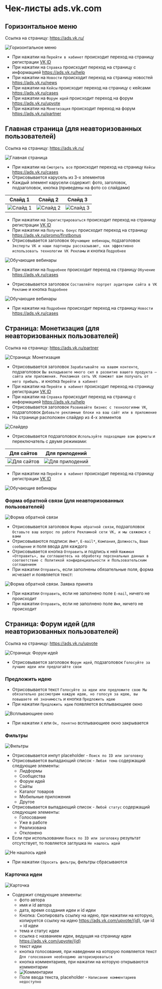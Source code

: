 # Чек-листы ads.vk.com

## Горизонтальное меню

Ссылка на страницу: https://ads.vk.ru/

![Горизонтальное меню](src/menu.png)

- При нажатии на `Перейти в кабинет` происходит переход на страницу
  регистрации [VK ID](https://id.vk.ru/auth?app_id=8064163&response_type=silent_token&v=1.61.1&redirect_uri=https%3A%2F%2Fads.vk.ru%2Fapi%2Fcallbacks%2Fvkconnect-complete&uuid=6WtUCgREf1QS5bq3BXYk1&redirect_state=%257B%2522redirect_url%2522%253A%2522https%253A%252F%252Fads.vk.ru%252Fhq%253Fref%253Dmain_landing%2522%257D)
- При нажатии на  `Справка` происходит переход на страницу c информацией https://ads.vk.ru/help
- При нажатии на  `Новости` происходит переход на страницу новостей https://ads.vk.ru/news
- При нажатии на  `Кейсы` происходит переход на страницу с кейсами https://ads.vk.ru/cases
- При нажатии на  `Форум идей` происходит переход на форум https://ads.vk.ru/upvote
- При нажатии на  `Монетизация` происходит переход на форум https://ads.vk.ru/partner

## Главная страница (для неавторизованных пользователей)

Ссылка на страницу: https://ads.vk.ru/

![Главная страница](src/landing.png)

- При нажатии на `Смотреть все` происходит переход на страницу `Кейсы` https://ads.vk.ru/cases
- Отрисовывается карусель из 3-х элементов
- Каждый элемент карусели содержит: фото, заголовок, подзаголовок, кнопка (приведены на фото со слайдами)

| Слайд 1                        | Слайд 2                        | Слайд 3                        |
|--------------------------------|--------------------------------|--------------------------------|
| ![Слайд 1](src/carousel_1.png) | ![Слайд 2](src/carousel_2.png) | ![Слайд 3](src/carousel_3.png) |

- При нажатии на `Зарегистрироваться` происходит переход на страницу
  регистрации [VK ID](https://id.vk.ru/auth?app_id=8064163&response_type=silent_token&v=1.61.1&redirect_uri=https%3A%2F%2Fads.vk.ru%2Fapi%2Fcallbacks%2Fvkconnect-complete&uuid=6WtUCgREf1QS5bq3BXYk1&redirect_state=%257B%2522redirect_url%2522%253A%2522https%253A%252F%252Fads.vk.ru%252Fhq%253Fref%253Dmain_landing%2522%257D)
- При нажатии на `Получить бонус` происходит переход на страницу https://ads.vk.ru/promo/firstbonus
- Отрисовывается заголовок `Обучающие вебинары`,
  подзаголовок `Эксперты VK и наши партнеры рассказывают, как эффективно использовать технологии VK Рекламы` и
  кнопка `Подробнее`

![Обучающие вебинары](src/webinars.png)

- При нажатии на `Подробнее` происходит переход на страницу `Обучение` https://ads.vk.ru/cases

- Отрисовывается заголовок `Составляйте портрет аудитории сайта в VK Рекламе` и кнопка `Подробнее`

![Обучающие вебинары](src/news.png)

- При нажатии на `Подробнее` происходит переход на страницу `Новости` https://ads.vk.ru/cases

## Страница: Монетизация (для неавторизованных пользователей)

Ссылка на страницу: https://ads.vk.ru/partner

![Страница: Монетизация](src/money.png)

- Отрисовывается заголовок `Зарабатывайте на вашем контенте`,
  подзаголовок `Вы вкладываете много сил в развитие вашего продукта — сайта или приложения. Рекламная сеть VK поможет вам получать от него прибыль.`
  и кнопка `Перейти в кабинет`
- При нажатии на `Перейти в кабинет` происходит переход на страницу
  регистрации [VK ID](https://id.vk.ru/auth?app_id=8064163&response_type=silent_token&v=1.61.1&redirect_uri=https%3A%2F%2Fads.vk.ru%2Fapi%2Fcallbacks%2Fvkconnect-complete&uuid=6WtUCgREf1QS5bq3BXYk1&redirect_state=%257B%2522redirect_url%2522%253A%2522https%253A%252F%252Fads.vk.ru%252Fhq%253Fref%253Dmain_landing%2522%257D)
- При нажатии на  `Справка` происходит переход на страницу c информацией https://ads.vk.ru/help
- Отрисовывается заголовок `Развивайте бизнес с технологиями VK`,
  подзаголовок `Добавьте рекламные блоки на ваш сайт или в приложение`
- На странице расположен слайдер из 4-х элементов

![Слайдер](src/slider.png)

- Отрисовывается подзаголовок `Используйте подходящие вам форматы` и переключатель с двумя режимами:

| Для сайтов                      | Для прилодений                     |
|---------------------------------|------------------------------------|
| ![Для сайтов](src/for-site.png) | ![Для прилодений](src/for-app.png) |

- При нажатии на `Перейти в кабинет` происходит переход на страницу
  регистрации [VK ID](https://id.vk.ru/auth?app_id=8064163&response_type=silent_token&v=1.61.1&redirect_uri=https%3A%2F%2Fads.vk.ru%2Fapi%2Fcallbacks%2Fvkconnect-complete&uuid=6WtUCgREf1QS5bq3BXYk1&redirect_state=%257B%2522redirect_url%2522%253A%2522https%253A%252F%252Fads.vk.ru%252Fhq%253Fref%253Dmain_landing%2522%257D)

![Обучающие вебинары](src/money-to-auth.png)

### Форма обратной связи (для неавторизованных пользователей)

![Форма обратной связи](src/feedback.png)

- Отрисовывается заголовок `Форма обратной связи`,
  подзаголовок `Оставьте ваш вопрос по работе Рекламной сети VK, и мы свяжемся с вами`
- Отрисовываются подписи: `Имя*`, `E-mail*`, `Компания`, `Должность`, `Ваше сообщение` и поля ввода для каждого
- Отрисовывается кнопка `Отправить` и подпись к
  ней `Нажимая «Отправить», вы соглашаетесь на обработку персональных данных в соответствие с Политикой конфиденциальности и Пользовательским соглашением`
- При нажатии `Отправить`, если заполнены обязательные поля, форма исчезает и появляется текст:

![Форма обратной связи. Заявка принята](src/feedback_ok.png)

- При нажатии `Отправить`, если не заполнено поле `E-mail`, ничего не происходит
- При нажатии `Отправить`, если не заполнено поле `Имя`, ничего не происходит

## Страница: Форум идей (для неавторизованных пользователей)

Ссылка на страницу: https://ads.vk.ru/upvote

![Страница: Форум идей](src/forum-idea.png)

- Отрисовывается заголовок `Форум идей`, подзаголовок `Голосуйте за лучшие идеи или предлагайте свои`

### Предложить идею

- Отрисовывается
  текст `Голосуйте за идеи или предложите свою Мы обязательно рассмотрим каждую идею, но голосуя за идею, вы повышаете её значимость`
  и кнопка `Предложить идею`
- При нажатии `Предложить идею` появляется всплывающиее окно

![Всплывающиее окно](src/popup.png)

- При нажатии `X` или `Ок, понятно` всплывающиее окно закрывается

### Фильтры

![Фильтры](src/filters.png)

- Отрисовывается инпут placeholder - `Поиск по ID или заголовку`
- Отрисовывается выпадающий список - `Любая тема` содержащий следующие элементы:
    - Лидформы
    - Сообщества
    - Форум идей
    - Сайты
    - Каталог товаров
    - Мобильные приложения
    - Другое
- Отрисовывается выпадающий список - `Любой статус` содержащий следующие элементы:
    - Голосование
    - Уже в работе
    - Реализована
    - Отклонено
- Если при использовании `Поиск по ID или заголовку` результат отсутствует, то повляется заглушка `Не нашлось идей`

![Не нашлось идей](src/no-idea.png)

- При нажатии `Сбросить фильтры`, фильтры сбрасываются

### Карточка идеи

![Карточка](src/card.png)

- Содержит следующие элементы:
    - фото автора
    - имя и id автора
    - дата, время создания идеи и id идеи
    - Кнопка: Скопировать ссылку на идею, при нажатии на которую, копируется ссылку на
      идею https://ads.vk.com/upvote/{id}, где id = id идеи
    - тема и статус идеи
    - ссылка с названием идеи, ведущая на страницу идеи https://ads.vk.com/upvote/{id}
    - текст идеи
    - кнопка голосования, при наведении на которую появляется текст `Для голосования необходимо авторизироваться`
    - кнопка комментариев, при нажатии на которую открываются комментарии
    - ![Комментарии](src/comments.png)
    - Поле ввода текста, placeholder - `Написание комментариев недоступно`
  

